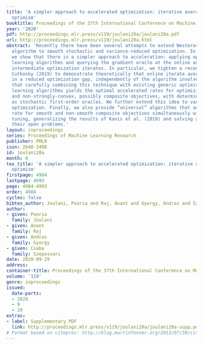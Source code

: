 ```yaml
---
title: 'A simpler approach to accelerated optimization: iterative averaging meets
  optimism'
booktitle: Proceedings of the 37th International Conference on Machine Learning
year: '2020'
pdf: http://proceedings.mlr.press/v119/joulani20a/joulani20a.pdf
url: http://proceedings.mlr.press/v119/joulani20a.html
abstract: 'Recently there have been several attempts to extend Nesterov’s accelerated
  algorithm to smooth stochastic and variance-reduced optimization. In this paper,
  we show that there is a simpler approach to acceleration: applying optimistic online
  learning algorithms and querying the gradient oracle at the online average of the
  intermediate optimization iterates. In particular, we tighten a recent result of
  Cutkosky (2019) to demonstrate theoretically that online iterate averaging results
  in a reduced optimization gap, independently of the algorithm involved. We show
  that carefully combining this technique with existing generic optimistic online
  learning algorithms yields the optimal accelerated rates for optimizing strongly-convex
  and non-strongly-convex, possibly composite objectives, with deterministic as well
  as stochastic first-order oracles. We further extend this idea to variance-reduced
  optimization. Finally, we also provide “universal” algorithms that achieve the optimal
  rate for smooth and non-smooth composite objectives simultaneously without further
  tuning, generalizing the results of Kavis et al. (2019) and solving a number of
  their open problems.'
layout: inproceedings
series: Proceedings of Machine Learning Research
publisher: PMLR
issn: 2640-3498
id: joulani20a
month: 0
tex_title: 'A simpler approach to accelerated optimization: iterative averaging meets
  optimism'
firstpage: 4984
lastpage: 4993
page: 4984-4993
order: 4984
cycles: false
bibtex_author: Joulani, Pooria and Raj, Anant and Gyorgy, Andras and Szepesvari, Csaba
author:
- given: Pooria
  family: Joulani
- given: Anant
  family: Raj
- given: Andras
  family: Gyorgy
- given: Csaba
  family: Szepesvari
date: 2020-09-29
address: 
container-title: Proceedings of the 37th International Conference on Machine Learning
volume: '119'
genre: inproceedings
issued:
  date-parts:
  - 2020
  - 9
  - 29
extras:
- label: Supplementary PDF
  link: http://proceedings.mlr.press/v119/joulani20a/joulani20a-supp.pdf
# Format based on citeproc: http://blog.martinfenner.org/2013/07/30/citeproc-yaml-for-bibliographies/
---
```

